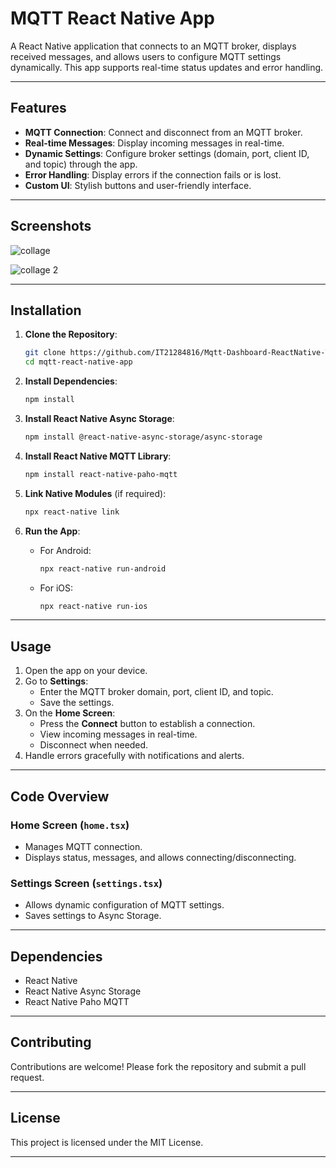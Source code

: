 # MQTT React Native App

A React Native application that connects to an MQTT broker, displays received messages, and allows users to configure MQTT settings dynamically. This app supports real-time status updates and error handling.

---

## Features

- **MQTT Connection**: Connect and disconnect from an MQTT broker.
- **Real-time Messages**: Display incoming messages in real-time.
- **Dynamic Settings**: Configure broker settings (domain, port, client ID, and topic) through the app.
- **Error Handling**: Display errors if the connection fails or is lost.
- **Custom UI**: Stylish buttons and user-friendly interface.

---

## Screenshots

<!-- Add image URLs or local paths -->
![collage](https://github.com/user-attachments/assets/ea1d50bf-80e8-458e-997b-e92f0f23a8ac)

![collage 2](https://github.com/user-attachments/assets/993c1d93-5204-47e8-9576-fad3ebed65a9)

---

## Installation

1. **Clone the Repository**:
   ```bash
   git clone https://github.com/IT21284816/Mqtt-Dashboard-ReactNative-TypeScript.git
   cd mqtt-react-native-app
   ```

2. **Install Dependencies**:
   ```bash
   npm install
   ```

3. **Install React Native Async Storage**:
   ```bash
   npm install @react-native-async-storage/async-storage
   ```

4. **Install React Native MQTT Library**:
   ```bash
   npm install react-native-paho-mqtt
   ```

5. **Link Native Modules** (if required):
   ```bash
   npx react-native link
   ```

6. **Run the App**:
   - For Android:
     ```bash
     npx react-native run-android
     ```
   - For iOS:
     ```bash
     npx react-native run-ios
     ```

---

## Usage

1. Open the app on your device.
2. Go to **Settings**:
   - Enter the MQTT broker domain, port, client ID, and topic.
   - Save the settings.
3. On the **Home Screen**:
   - Press the **Connect** button to establish a connection.
   - View incoming messages in real-time.
   - Disconnect when needed.
4. Handle errors gracefully with notifications and alerts.

---

## Code Overview

### Home Screen (`home.tsx`)
- Manages MQTT connection.
- Displays status, messages, and allows connecting/disconnecting.

### Settings Screen (`settings.tsx`)
- Allows dynamic configuration of MQTT settings.
- Saves settings to Async Storage.

---

## Dependencies

- React Native
- React Native Async Storage
- React Native Paho MQTT

---

## Contributing

Contributions are welcome! Please fork the repository and submit a pull request.

---

## License

This project is licensed under the MIT License.

---

